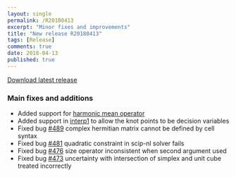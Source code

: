 ```yaml
---
layout: single
permalink: /R20180413
excerpt: "Minor fixes and improvements"
title: "New release R20180413"
tags: [Release]
comments: true
date: 2018-04-13
published: true
---
```


[Download latest release](/download)

### Main fixes and additions

* Added support for [harmonic mean operator](command/harmmean)
* Added support in [interp1](command/interp1) to allow the knot points to be decision variables
* Fixed bug [#489](github.com/yalmip/YALMIP/issues/489) complex hermitian matrix cannot be defined by cell syntax
* Fixed bug [#481](github.com/yalmip/YALMIP/issues/481) quadratic constraint in scip-nl solver fails
* Fixed bug [#476](github.com/yalmip/YALMIP/issues/476) size operator inconsistent when second argument used
* Fixed bug [#473](github.com/yalmip/YALMIP/issues/473) uncertainty with intersection of simplex and unit cube treated incorrectly











